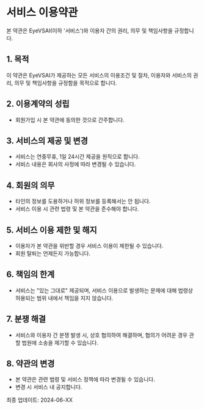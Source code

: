 # 서비스 이용약관

본 약관은 EyeVSAI(이하 '서비스')와 이용자 간의 권리, 의무 및 책임사항을 규정합니다.

## 1. 목적
이 약관은 EyeVSAI가 제공하는 모든 서비스의 이용조건 및 절차, 이용자와 서비스의 권리, 의무 및 책임사항을 규정함을 목적으로 합니다.

## 2. 이용계약의 성립
- 회원가입 시 본 약관에 동의한 것으로 간주합니다.

## 3. 서비스의 제공 및 변경
- 서비스는 연중무휴, 1일 24시간 제공을 원칙으로 합니다.
- 서비스 내용은 회사의 사정에 따라 변경될 수 있습니다.

## 4. 회원의 의무
- 타인의 정보를 도용하거나 허위 정보를 등록해서는 안 됩니다.
- 서비스 이용 시 관련 법령 및 본 약관을 준수해야 합니다.

## 5. 서비스 이용 제한 및 해지
- 이용자가 본 약관을 위반할 경우 서비스 이용이 제한될 수 있습니다.
- 회원 탈퇴는 언제든지 가능합니다.

## 6. 책임의 한계
- 서비스는 "있는 그대로" 제공되며, 서비스 이용으로 발생하는 문제에 대해 법령상 허용되는 범위 내에서 책임을 지지 않습니다.

## 7. 분쟁 해결
- 서비스와 이용자 간 분쟁 발생 시, 상호 협의하여 해결하며, 협의가 어려운 경우 관할 법원에 소송을 제기할 수 있습니다.

## 8. 약관의 변경
- 본 약관은 관련 법령 및 서비스 정책에 따라 변경될 수 있습니다.
- 변경 시 서비스 내 공지합니다.

최종 업데이트: 2024-06-XX 